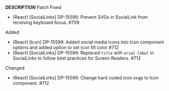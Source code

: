 ___DESCRIPTION___
Patch
Fixed
- (React) [SocialLinks] DP-15599: Prevent SVGs in SocialLink from receiving keyboard focus. #709

Added
- (React) [Icon] DP-15599: Added social media icons into Icon component options and added option to set icon fill color #712
- (React) [SocialLinks] DP-15599: Replaced `title` with `arial-label` in SocialLinks <a> to follow best practices for Screen Readers. #712

Changed
- (React) [SocialLinks] DP-15599: Change hard coded icon svgs to Icon component. #712
